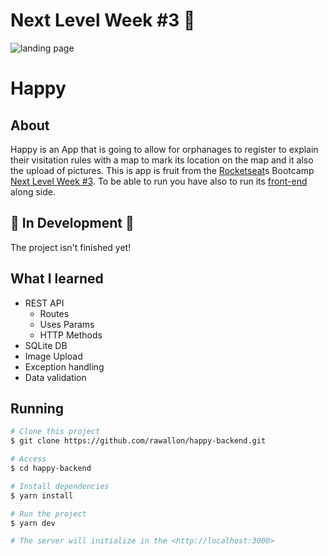 # Next Level Week #3 :rocket:

![landing page](main.png)

# **Happy**

## About
Happy is an App that is going to allow for orphanages to register to explain their visitation rules with a map to mark its location on the map and it also the upload of pictures.
This is app is fruit from the [Rocketseat](https://rocketseat.com.br/)s Bootcamp [Next Level Week #3](https://nextlevelweek.com/). To be able to run you have also to run its [front-end](https://github.com/Rawallon/happy-web) along side.

## 🚧 In Development 🚧
 The project isn't finished yet!

## What I learned

 - REST API
   - Routes
   - Uses Params
   - HTTP Methods
 - SQLite DB
 - Image Upload
 - Exception handling
 - Data validation

## Running

```bash
# Clone this project
$ git clone https://github.com/rawallon/happy-backend.git

# Access
$ cd happy-backend

# Install dependencies
$ yarn install

# Run the project
$ yarn dev

# The server will initialize in the <http://localhost:3000>
```